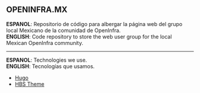 ## OPENINFRA.MX

**ESPANOL**: Repositorio de código para albergar la página web del grupo local Mexicano de la comunidad de OpenInfra. <br>
**ENGLISH**: Code repository to store the web user group for the local Mexican OpenInfra community.

---

**ESPANOL**: Technologies we use.<br>
**ENGLISH**: Tecnologías que usamos.

- [Hugo](https://gohugo.io/)
- [HBS Theme](https://hbs.razonyang.com/)
